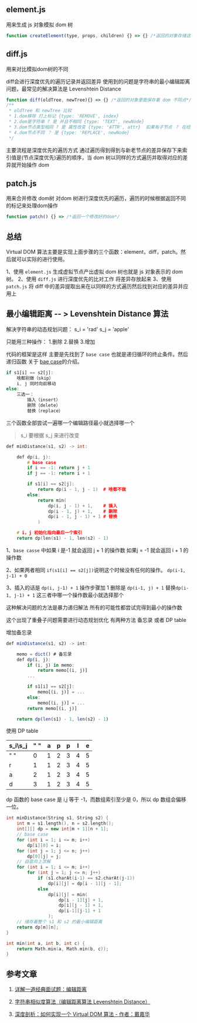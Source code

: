 ## element.js
用来生成 js 对象模拟 dom 树
~~~js
function createElement(type, props, children) {} => {} /*返回的对象存储这 模拟的dom树*/
~~~
## diff.js
用来对比模拟dom树的不同

diff会进行深度优先的遍历记录并返回差异
使用到的问题是字符串的最小编辑距离问题，最常见的解决算法是  Levenshtein Distance
~~~js
function diff(oldTree, newTree){} => {} /*返回的对象里面保存着 dom 不同点*/
/**
 * oldTree 和 newTree 比较
 * 1.dom移除 打上标记 {type: 'REMOVE', index}
 * 2.dom是字符串 ? 是 并且不相同 {type: 'TEXT', newNode}
 * 3.dom节点类型相同 ? 是 属性改变 {type: 'ATTR', attr}  如果有子节点 ？ 在经历 1->4 的步骤
 * 4.dom节点不同 ？ 是 {type: 'REPLACE', newNode}
 */
~~~

主要流程是深度优先的遍历方式 通过遍历得到得到与新老节点的差异保存下来索引值是(节点深度优先)遍历的顺序，当 dom 树以同样的方式遍历并取得对应的差异就开始操作 dom 


## patch.js
用来合并修改 dom树
对dom 树进行深度优先的遍历，遍历的时候根据返回不同的标记来处理dom操作
~~~js
function patch() {} => /*返回一个修改好的dom*/
~~~


## 总结 

Virtual DOM 算法主要是实现上面步骤的三个函数：element，diff，patch。然后就可以实际的进行使用。

1、使用 `element.js` 生成虚拟节点产出虚拟 dom 树也就是 js 对象表示的 dom 树。
2、使用 `diff.js` 进行深度优先的比对工作 将差异存放起来
3、使用 `patch.js` 将 diff 中的差异提取出来在以同样的方式遍历然后找到对应的差异并应用上

## 最小编辑距离 -- > Levenshtein Distance 算法

解决字符串的动态规划问题：
s_i = 'rad'
s_j = 'apple'

只能用三种操作： 1.删除 2.替换 3.增加

代码的框架是这样 主要是先找到了 `base case` 也就是递归循环的终止条件。然后递归函数 关于 [bae case](https://akaedu.github.io/book/ch05s03.html)的介绍。
~~~js
if s1[i] == s2[j]:
    啥都别做（skip）
    i, j 同时向前移动
else:
    三选一：
        插入（insert）
        删除（delete）
        替换（replace）
~~~
三个函数全部尝试一遍哪一个编辑路径最小就选择哪一个
> s_i 要根据 s_j 来进行改变
~~~ c++
def minDistance(s1, s2) -> int:

    def dp(i, j):
        # base case
        if i == -1: return j + 1
        if j == -1: return i + 1

        if s1[i] == s2[j]:
            return dp(i - 1, j - 1)  # 啥都不做
        else:
            return min(
                dp(i, j - 1) + 1,    # 插入
                dp(i - 1, j) + 1,    # 删除
                dp(i - 1, j - 1) + 1 # 替换
            )

    # i，j 初始化指向最后一个索引
    return dp(len(s1) - 1, len(s2) - 1)
~~~
1、`base casse` 中如果 i 是-1 就会返回 j + 1 的操作数 如果j = -1 就会返回 i + 1 的操作数

2、如果两者相同 `if(s1[i] == s2[j])`说明这个时候没有任何的操作。 `dp(i-1, j-1) + 0`

3、插入的话是 `dp(i, j-1) + 1` 操作步骤加 1  删除是 `dp(i-1, j) + 1` 替换`dp(i-1, j-1) + 1` 这三者中哪一个操作数最小就选择那个

这种解决问题的方法是暴力递归解法 所有的可能性都尝试完得到最小的操作数

这个出现了重叠子问题需要进行动态规划优化 有两种方法 备忘录 或者 DP table

增加备忘录
~~~js
def minDistance(s1, s2) -> int:

    memo = dict() # 备忘录
    def dp(i, j):
        if (i, j) in memo: 
            return memo[(i, j)]
        ...

        if s1[i] == s2[j]:
            memo[(i, j)] = ...  
        else:
            memo[(i, j)] = ...
        return memo[(i, j)]

    return dp(len(s1) - 1, len(s2) - 1)
~~~

使用 DP table

| s_i\s_j | "  " | a    | p    | p    | l    | e    |
| ---- | :--- | ---- | ---- | ---- | ---- | ---- |
| "  " | 0    | 1    | 2    | 3    | 4    | 5    |
| r    | 1    | 1    | 2    | 3    | 4    | 5    |
| a    | 2    | 1    | 2    | 3    | 4    | 5    |
| d    | 3    | 1    | 2    | 3    | 4    | 5    |

dp 函数的 base case 是 i,j 等于 -1，而数组索引至少是 0，所以 dp 数组会偏移一位。


~~~ c++
int minDistance(String s1, String s2) {
    int m = s1.length(), n = s2.length();
    int[][] dp = new int[m + 1][n + 1];
    // base case 
    for (int i = 1; i <= m; i++)
        dp[i][0] = i;
    for (int j = 1; j <= n; j++)
        dp[0][j] = j;
    // 自底向上求解
    for (int i = 1; i <= m; i++)
        for (int j = 1; j <= n; j++)
            if (s1.charAt(i-1) == s2.charAt(j-1))
                dp[i][j] = dp[i - 1][j - 1];
            else               
                dp[i][j] = min(
                    dp[i - 1][j] + 1,
                    dp[i][j - 1] + 1,
                    dp[i-1][j-1] + 1
                );
    // 储存着整个 s1 和 s2 的最小编辑距离
    return dp[m][n];
}

int min(int a, int b, int c) {
    return Math.min(a, Math.min(b, c));
}
~~~

## 参考文章 
1. [详解一道经典面试题：编辑距离](https://zhuanlan.zhihu.com/p/80682302)

2. [字符串相似度算法（编辑距离算法 Levenshtein Distance）](https://www.cnblogs.com/ivanyb/archive/2011/11/25/2263356.html)

3. [深度剖析：如何实现一个 Virtual DOM 算法 - 作者：戴嘉华](https://github.com/livoras/blog/issues/13)
